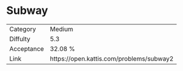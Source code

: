 # Subway

<table>
    <tr>
        <td>Category</td>
        <td>Medium</td>
    </tr>
    <tr>
        <td>Diffulty</td>
        <td>5.3</td>
    </tr>
    <tr>
        <td>Acceptance</td>
        <td>32.08 %</td>
    </tr>
    <tr>
        <td>Link</td>
        <td>https://open.kattis.com/problems/subway2</td>
    </tr>
</table>